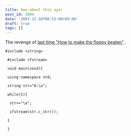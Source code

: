 ```yaml
---
title: How about this aya!
post_id: 3094
date: '2003-12-18T08:53:00+09:00'
draft: true
tags: []
---
```


The revenge of [last time "How to make the floppy beaten"](https://danmaq.com/floppy_crasher) .

```
#include <string> 
 
 #include <fstream> 
 
 void main(void){ 
 
 using namespace std; 
 
 string str="A:\a"; 
 
 while(1){ 
 
  str+="\a"; 
 
  ifstream(str.c_str()); 
 
 } 
 
 } 

```
